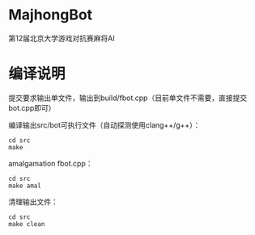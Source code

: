 # MajhongBot
第12届北京大学游戏对抗赛麻将AI

# 编译说明
提交要求输出单文件，输出到build/fbot.cpp（目前单文件不需要，直接提交bot.cpp即可）

编译输出src/bot可执行文件（自动探测使用clang++/g++）：

```shell
cd src
make
```

amalgamation fbot.cpp：

```shell
cd src
make amal
```

清理输出文件：

```shell
cd src
make clean
```